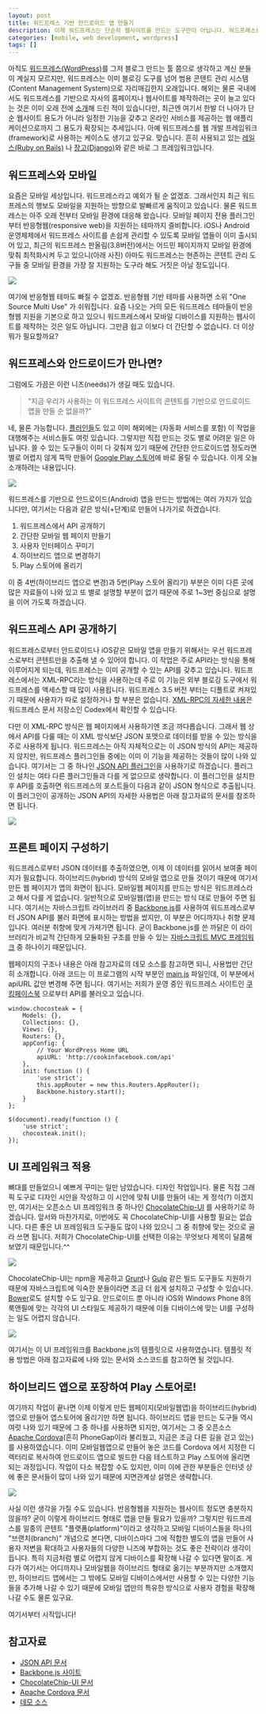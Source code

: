 ```yaml
---
layout: post
title: 워드프레스 기반 안드로이드 앱 만들기
description: 이제 워드프레스는 단순히 웹사이트를 만드는 도구만이 아닙니다. 워드프레스를 기반으로 다양한 모바일 앱들을 쉽게 만들 수 있습니다. 여기서는 워드프레스를 기반으로 하는 하이브리드 방식의 안드로이드 앱 만들기를 소개합니다.
categories: [mobile, web development, wordpress] 
tags: []
---
```


아직도 [워드프레스(WordPress)](http://wordpress.org/)를 그저 블로그 만드는 툴 쯤으로 생각하고 계신 분들이 계실지 모르지만, 워드프레스는 이미 블로깅 도구를 넘어 범용 콘텐트 관리 시스템(Content Management System)으로 자리매김한지 오래입니다. 해외는 물론 국내에서도 워드프레스를 기반으로 자사의 홈페이지나 웹사이트를 제작하려는 곳이 늘고 있다는 것은 이미 오래 전에 [소개](/2012/03/17/creating-static-website-with-wordpress/)해 드린 적이 있습니다만, 최근엔 여기서 한발 더 나아가 단순 웹사이트 용도가 아니라 일정한 기능을 갖추고 온라인 서비스를 제공하는 웹 애플리케이션으로까지 그 용도가 확장되는 추세입니다. 아예 워드프레스를 웹 개발 프레임워크(framework)로 사용하는 케이스도 생기고 있구요. 맞습니다. 흔히 사용되고 있는 [레일스(Ruby on Rails)](http://rubyonrails.org/) 나 [장고(Django)](https://www.djangoproject.com/)와 같은 바로 그 프레임워크입니다.

워드프레스와 모바일
-----

요즘은 모바일 세상입니다. 워드프레스라고 예외가 될 순 없겠죠. 그래서인지 최근 워드프레스의 행보도 모바일을 지원하는 방향으로 발빠르게 움직이고 있습니다. 물론 워드프레스는 아주 오래 전부터 모바일 환경에 대응해 왔습니다. 모바일 페이지 전용 플러그인부터 반응형웹(responsive web)을 지원하는 테마까지 즐비합니다. iOS나 Android 운영체제에서 워드프레스 사이트를 손쉽게 관리할 수 있도록 모바일 앱들이 이미 출시되어 있고, 최근의 워드프레스 판올림(3.8버전)에서는 어드민 페이지까지 모바일 환경에 맞춰 최적화시켜 두고 있으니(아래 사진) 아마도 워드프레스는 현존하는 콘텐트 관리 도구들 중 모바일 환경을 가장 잘 지원하는 도구라 해도 거짓은 아닐 정도입니다.

![](http://usefulpa.s3.amazonaws.com/images/2014/Screenshot_20140213_113109.png)

여기에 반응형웹 테마도 빠질 수 없겠죠. 반응형웹 기반 테마를 사용하면 소위 "One Source Multi Use" 가 쉬워집니다. 요즘 나오는 거의 모든 워드프레스 테마들이 반응형웹 지원을 기본으로 하고 있으니 워드프레스에서 모바일 디바이스를 지원하는 웹사이트를 제작하는 것은 일도 아닙니다. 그만큼 쉽고 이보다 더 간단할 수 없습니다. 더 이상 뭐가 필요할까요?

워드프레스와 안드로이드가 만나면?
-----

그럼에도 가끔은 이런 니즈(needs)가 생길 때도 있습니다. 

> "지금 우리가 사용하는 이 워드프레스 사이트의 콘텐트를 기반으로 안드로이드 앱을 만들 순 없을까?"

네, 물론 가능합니다. [플러인들](http://premium.wpmudev.org/blog/5-plugins-to-turn-wordpress-into-a-mobile-app/)도 있고 이미 해외에는 (자동화 서비스를 포함) 이 작업을 대행해주는 서비스들도 여럿 있습니다. 그렇지만 직접 만드는 것도 별로 어려운 일은 아닙니다. 쓸 수 있는 도구들이 이미 다 갖춰져 있기 때문에 간단한 안드로이드앱 정도라면 별로 어렵지 않게 뚝딱 만들어 [Google Play 스토어](https://play.google.com/store)에 바로 올릴 수 있습니다. 이게 오늘 소개하려는 내용입니다. 

![](http://usefulpa.s3.amazonaws.com/images/2014/Screenshot_20140213_113936.png)

워드프레스를 기반으로 안드로이드(Android) 앱을 만드는 방법에는 여러 가지가 있습니다만, 여기서는 다음과 같은 방식(+단계)로 만들어 나가기로 하겠습니다.

1. 워드프레스에서 API 공개하기
2. 간단한 모바일 웹 페이지 만들기
3. 사용자 인터페이스 꾸미기
4. 하이브리드 앱으로 변경하기
5. Play 스토어에 올리기

이 중 4번(하이브리드 앱으로 변경)과 5번(Play 스토어 올리기) 부분은 이미 다른 곳에 많은 자료들이 나와 있고 또 별로 설명할 부분이 없기 때문에 주로 1~3번 중심으로 설명을 이어 가도록 하겠습니다.

워드프레스 API 공개하기
-----

워드프레스로부터 안드로이드나 iOS같은 모바일 앱을 만들기 위해서는 우선 워드프레스로부터 콘텐트만을 추출해 낼 수 있어야 합니다. 이 작업은 주로 API라는 방식을 통해 이루어지게 되는데, 워드프레스는 이미 공개할 수 있는 API를 갖추고 있습니다. 워드프레스에서는 XML-RPC라는 방식을 사용하는데 주로 이 기능은 외부 블로깅 도구에서 워드프레스를 액세스할 때 많이 사용됩니다. 워드프레스 3.5 버전 부터는 디폴트로 켜져있기 때문에 사용자가 따로 설정하거나 할 부분은 없습니다. [XML-RPC의 자세한 내용](http://codex.wordpress.org/XML-RPC_Support)은 워드프레스 문서 저장소인 Codex에서 확인할 수 있습니다. 

다만 이 XML-RPC 방식은 웹 페이지에서 사용하기엔 조금 까다롭습니다. 그래서 웹 상에서 API를 다룰 때는 이 XML 방식보단 JSON 포맷으로 데이터를 받을 수 있는 방식을 주로 사용하게 됩니다. 워드프레스는 아직 자체적으로는 이 JSON 방식의 API는 제공하지 않지만, 워드프레스 플러그인들 중에는 이미 이 기능을 제공하는 것들이 많이 나와 있습니다. 여기서는 그 중 하나인 [JSON API 플러그인](http://wordpress.org/plugins/json-api/)을 사용하기로 하겠습니다. 플러그인 설치는 여타 다른 플러그인들과 다를 게 없으므로 생략합니다. 이 플러그인을 설치한 후 API를 호출하면 워드프레스의 포스트들이 다음과 같이 JSON 형식으로 추출됩니다. 이 플러그인이 공개하는 JSON API의 자세한 사용법은 아래 참고자료의 문서를 참조하면 됩니다.

![](http://usefulpa.s3.amazonaws.com/images/2014/Screenshot_20140213_115801.png)

프론트 페이지 구성하기
-----

워드프레스로부터 JSON 데이터를 추출하였으면, 이제 이 데이터를 읽어서 보여줄 페이지가 필요합니다. 하이브리드(hybrid) 방식의 모바일 앱으로 만들 것이기 때문에 여기서 만든 웹 페이지가 앱의 화면이 됩니다. 모바일웹 페이지를 만드는 방식은 워드프레스라고 해서 다를 게 없습니다. 일반적으로 모바일웹(앱)을 만드는 방식 대로 만들어 주면 됩니다. 여기서는 자바스크립트 라이브러리 중 [Backbone.js](http://backbonejs.org/)를 사용하여 워드프레스로부터 JSON API를 불러 화면에 표시하는 방법을 썼지만, 이 부분은 어디까지나 취향 문제입니다. 여러분 취향에 맞게 가져가면 됩니다. 굳이 Backbone.js를 쓴 까닭은 이 라이브러리가 비교적 간단하게 모듈화된 구조를 만들 수 있는 [자바스크립트 MVC 프레임워크](http://todomvc.com/) 중 하나이기 때문입니다.

웹페이지의 구조나 내용은 아래 참고자료의 데모 소스를 참고하면 되니, 사용법만 간단히 소개합니다. 아래 코드는 이 프로그램의 시작 부분인 [main.js](https://github.com/usefulparadigm/chocosteak/blob/master/app/scripts/main.js) 파일인데, 이 부분에서 apiURL 값만 변경해 주면 됩니다. 여기서는 저희가 운영 중인 워드프레스 사이트인 [쿠킹페이스북](http://cookinfacebook.com/) 으로부터 API를 불러오고 있습니다.

	window.chocosteak = {
	    Models: {},
	    Collections: {},
	    Views: {},
	    Routers: {},
	    appConfig: {
	        // Your WordPress Home URL
	        apiURL: 'http://cookinfacebook.com/api'
	    },
	    init: function () {
	        'use strict';
	        this.appRouter = new this.Routers.AppRouter();
	        Backbone.history.start();
	    }
	};
	
	$(document).ready(function () {
	    'use strict';
	    chocosteak.init();
	});

UI 프레임워크 적용
-----

뼈대를 만들었으니 예쁘게 꾸미는 일만 남았습니다. 디자인 작업입니다. 물론 직접 그래픽 도구로 디자인 시안을 작성하고 이 시안에 맞춰 UI를 만들어 내는 게 정석(?) 이겠지만, 여기서는 오픈소스 UI 프레임워크 중 하나인 [ChocolateChip-UI](http://www.chocolatechip-ui.com/) 를 사용하기로 하겠습니다. 앞서와 마찬가지로, 이번에도 꼭 ChocolateChip-UI를 사용할 필요는 없습니다. 다른 좋은 UI 프레임워크 도구들도 많이 나와 있으니 그 중 취향에 맞는 것으로 골라 쓰면 됩니다. 저희가 ChocolateChip-UI를 선택한 이유는 무엇보다 제목이 달콤해 보였기 때문입니다.^^

![](http://usefulpa.s3.amazonaws.com/images/2014/chocochipuishot.png)

ChocolateChip-UI는 npm을 제공하고 [Grunt](http://gruntjs.com/)나 [Gulp](http://gulpjs.com/) 같은 빌드 도구들도 지원하기 때문에 자바스크립트에 익숙한 분들이라면 조금 더 쉽게 설치하고 구성할 수 있습니다. [Bower](http://bower.io/)로도 설치할 수도 있구요. 안드로이드 뿐 아니라 iOS와 Windows Phone 8의 룩앤필에 맞는 각각의 UI 스타일도 제공하기 때문에 이들 디바이스에 맞는 UI를 구성하는 일도 어렵지 않습니다.

![](http://usefulpa.s3.amazonaws.com/images/2014/chocochipuidemo.png)

여기서는 이 UI 프레임워크를 Backbone.js의 템플릿으로 사용하였습니다. 템플릿 적용 방법은 아래 참고자료에 나와 있는 문서와 소스코드를 참고하면 될 것입니다.

하이브리드 앱으로 포장하여 Play 스토어로!
-----

여기까지 작업이 끝나면 이제 이렇게 만든 웹페이지(모바일웹앱)을 하이브리드(hybrid) 앱으로 만들어 앱스토어에 올리기만 하면 됩니다. 하이브리드 앱을 만드는 도구들 역시 여럿 나와 있기 때문에 그 중 하나를 사용하면 되지만, 여기서는 그 중 오픈소스 [Apache Cordova](http://cordova.apache.org/)(흔히 PhoneGap이라 불리웠고, 지금은 조금 다른 길을 걷고 있는)를 사용하였습니다.  이미 모바일웹앱으로 만들어 놓은 코드를 Cordova 에서 지정한 디렉터리로 복사하여 안드로이드 앱으로 빌드한 다음 테스트하고 Play 스토어에 올리면 되는 과정입니다. 작업이 다소 복잡할 수도 있지만, 이미 이에 관한 부분들은 인터넷 상에 좋은 문서들이 많이 나와 있기 때문에 지면관계상 설명은 생략합니다.

![](http://usefulpa.s3.amazonaws.com/images/2014/cookinfbongoogleplay.png)

사실 이런 생각을 가질 수도 있습니다. 반응형웹을 지원하는 웹사이트 정도면 충분하지 않을까? 굳이 이렇게 하이브리드 형태로 앱을 만들 필요가 있을까? 그렇지만 워드프레스를 일종의 콘텐트 "플랫폼(platform)"이라고 생각하고 모바일 디바이스들을 하나의 "브랜치(branch)" 개념으로 본다면, 디바이스마다 그에 적합한 별도의 앱을 만들어 사용자 저변을 확대하고 사용자들의 다양한 니즈에 부합하는 것도 좋은 전략이라 생각이 듭니다. 특히 지금처럼 별로 어렵지 않게 디바이스를 확장해 나갈 수 있다면 말이죠. 게다가 여기서는 어디까지나 모바일웹을 하이브리드 형태로 옮기는 부분까지만 소개했지만, 하이브리드 앱에서는 그 밖에도 모바일 디바이스에서만 사용할 수 있는 다양한 기능들을 추가해 나갈 수 있기 때문에 모바일 앱만의 특유한 방식으로 사용자 경험을 확장해 나갈 수도 물론 있구요.

여기서부터 시작입니다!

참고자료
-----

* [JSON API 문서](http://wordpress.org/plugins/json-api/other_notes/)
* [Backbone.js 사이트](http://backbonejs.org/)
* [ChocolateChip-UI 문서](http://www.chocolatechip-ui.com/documentation)
* [Apache Cordova 문서](http://cordova.apache.org/docs/en/3.3.0/)
* [데모 소스](https://github.com/usefulparadigm/chocosteak)

